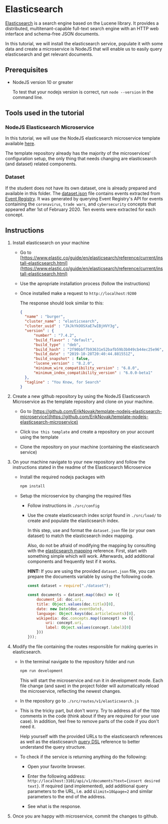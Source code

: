 # Elasticsearch

[Elasticsearch](https://www.elastic.co/elasticsearch) is a search engine based on the Lucene library. It provides a distributed, multitenant-capable full-text search engine with an HTTP web interface and schema-free JSON documents.

In this tutorial, we will install the elasticsearch service, populate it with some data and create a microservice is NodeJS that will enable us to easily query elasticsearch and get relevant documents.

## Prerequisites

- NodeJS version 10 or greater

  To test that your nodejs version is correct, run `node --version` in the command line.


## Tools used in the tutorial

### NodeJS Elasticsearch Microservice

In this tutorial, we will use the NodeJS elasticsearch microservice template available [here](https://github.com/ErikNovak/template-nodejs-elasticsearch-microservice).

The template repository already has the majority of the microservices' configuration setup, the only thing that needs changing are elasticsearch (and dataset) related components.

### Dataset

If the student does not have its own dataset, one is already prepared and available in this folder. The [dataset.json](./dataset.json) file contains events extracted from [Event Registry](https://eventregistry.org). It was generated by querying Event Registry's API for events containing the `coronavirus`, `trade wars`, and `cybersecurity` concepts that appeared after 1st of February 2020. Ten events were extracted for each concept.

## Instructions

1. Install elasticsearch on your machine
    - Go to [https://www.elastic.co/guide/en/elasticsearch/reference/current/install-elasticsearch.html](https://www.elastic.co/guide/en/elasticsearch/reference/current/install-elasticsearch.html)

    - Use the apropriate installation process (follow the instructions)

    - Once installed make a request to `http://localhost:9200`

      The response should look similar to this:
      ```json
      {
        "name" : "burger",
        "cluster_name" : "elasticsearch",
        "cluster_uuid" : "JkJkYkOOSXaE7wIBjHVY3g",
        "version" : {
            "number" : "7.4.2",
            "build_flavor" : "default",
            "build_type" : "deb",
            "build_hash" : "2f90bbf7b93631e52bafb59b3b049cb44ec25e96",
            "build_date" : "2019-10-28T20:40:44.881551Z",
            "build_snapshot" : false,
            "lucene_version" : "8.2.0",
            "minimum_wire_compatibility_version" : "6.8.0",
            "minimum_index_compatibility_version" : "6.0.0-beta1"
        },
        "tagline" : "You Know, for Search"
      }
      ```

2. Create a new github repository by using the NodeJS Elasticsearch Microservice as the template repository and clone on your machine.
    - Go to [https://github.com/ErikNovak/template-nodejs-elasticsearch-microservice](https://github.com/ErikNovak/template-nodejs-elasticsearch-microservice)

    - Click `Use this template` and create a repository on your account using the template

    - Clone the repository on your machine (containing the elasticsearch service)

3. On your machine navigate to your new repository and follow the instructions stated in the readme of the Elasticsearch Microservice

    - Install the required nodejs packages with
      ```bash
      npm install
      ```

    - Setup the microservice by changing the required files

        - Follow instructions in `./src/config`
        - Use the create elasticsearch index script found in `./src/load/` to create and populate the elasticsearch index.

          In this step, use and format the `dataset.json` file (or your own dataset) to match the elasticsearch index mapping.

          Also, do not be afraid of modifying the mapping by consulting with the [elasticsearch mapping](https://www.elastic.co/guide/en/elasticsearch/reference/current/mapping.html) reference. First, start with something simple which will work. Afterwards, add additional components and frequently test if it works.


          **HINT:** If you are using the provided `dataset.json` file, you can prepare the documents variable by using the following code.

          ```javascript
          const dataset = require("./dataset");

          const documents = dataset.map((doc) => ({
              document_id: doc.uri,
              title: Object.values(doc.title)[0],
              date: new Date(doc.eventDate),
              language: Object.keys(doc.articleCounts)[0],
              wikipedia: doc.concepts.map((concept) => ({
                  uri: concept.uri,
                  label: Object.values(concept.label)[0]
              }))
          }));
          ```


4. Modify the file containing the routes responsible for making queries in elasticsearch.

    - In the terminal navigate to the repository folder and run
      ```bash
      npm run development
      ```
      This will start the microservice and run it in development mode. Each file change (and save) in the project folder will automatically reload the microservice, reflecting the newest changes.

    - In the repository go to `./src/routes/v1/elasticsearch.js`

    - This is the tricky part, but don't worry. Try to address all of the `TODO` comments in the code (think about if they are required for your use case). In addition, feel free to remove parts of the code if you don't need it.

      Help yourself with the provided URLs to the elasticsearch references as well as the elasticsearch [query DSL](https://www.elastic.co/guide/en/elasticsearch/reference/current/query-dsl.html) reference to better understand the query structure.

    - To check if the service is returning anything do the following:

        - Open your favorite browser.

        - Enter the following address: `http://localhost:3101/api/v1/documents?text={insert desired text}`. If required (and implemented), add additional query parameters to the URL, i.e. add `&limit=10&page=2` and similar parameters to the end of the address.

        - See what is the response.

5. Once you are happy with microservice, commit the changes to github.